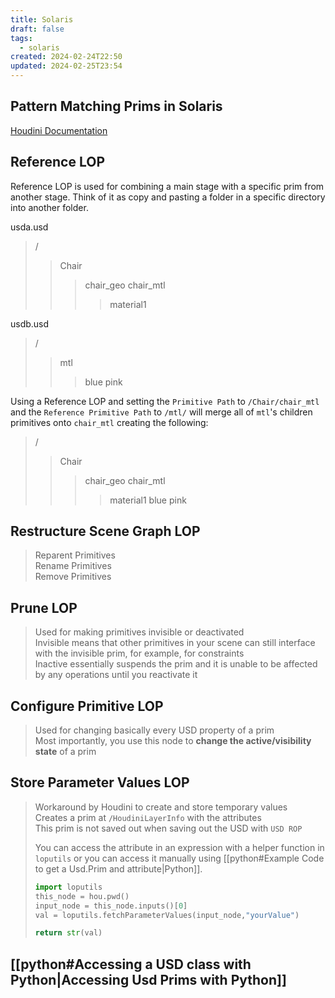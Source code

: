 ```yaml
---
title: Solaris
draft: false
tags:
  - solaris
created: 2024-02-24T22:50
updated: 2024-02-25T23:54
---
```

## Pattern Matching Prims in Solaris
[Houdini Documentation](https://www.sidefx.com/docs/houdini/solaris/pattern.html)

## Reference LOP
Reference LOP is used for combining a main stage with a specific prim from another stage. Think of it as copy and pasting a folder in a specific directory into another folder.

usda.usd
>/
>>Chair
>>>chair_geo
>>>chair_mtl
>>>>material1

usdb.usd
>/
>>mtl
>>>blue
>>>pink

Using a Reference LOP and setting the `Primitive Path` to `/Chair/chair_mtl` and the `Reference Primitive Path` to `/mtl/` will merge all of `mtl`'s children primitives onto `chair_mtl` creating the following:
>/
>>Chair
>>>chair_geo
>>>chair_mtl
>>>>material1
>>>>blue
>>>>pink

## Restructure Scene Graph LOP
>Reparent Primitives  
>Rename Primitives  
>Remove Primitives  

## Prune LOP
>Used for making primitives invisible or deactivated  
>Invisible means that other primitives in your scene can still interface with the invisible prim, for example, for constraints  
>Inactive essentially suspends the prim and it is unable to be affected by any operations until you reactivate it  

## Configure Primitive LOP
>Used for changing basically every USD property of a prim  
>Most importantly, you use this node to **change the active/visibility state** of a prim  

## Store Parameter Values LOP
 >Workaround by Houdini to create and store temporary values  
 >Creates a prim at `/HoudiniLayerInfo` with the attributes  
 >This prim is not saved out when saving out the USD with `USD ROP` 
 >
 >You can access the attribute in an expression with a helper function in `loputils` or you can access it manually using [[python#Example Code to get a Usd.Prim and attribute|Python]].
 >```python
>import loputils
>this_node = hou.pwd()
>input_node = this_node.inputs()[0]
>val = loputils.fetchParameterValues(input_node,"yourValue")
>
>return str(val)
 >```



## [[python#Accessing a USD class with Python|Accessing Usd Prims with Python]]